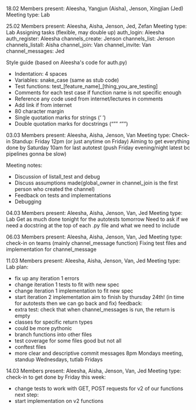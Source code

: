 18.02
Members present: Aleesha, Yangjun (Aisha), Jenson, Xingjian (Jed)
Meeting type: Lab

25.02
Members present: Aleesha, Aisha, Jenson, Jed, Zefan
Meeting type: Lab
Assigning tasks (flexible, may double up)
auth_login: Aleesha
auth_register: Aleesha
channels_create: Jenson
channels_list: Jenson
channels_listall: Aisha
channel_join: Van
channel_invite: Van
channel_messages: Jed

Style guide (based on Aleesha's code for auth.py)
- Indentation: 4 spaces
- Variables: snake_case (same as stub code)
- Test functions: test_[feature_name]_[thing_you_are_testing]
- Comments for each test case if function name is not specific enough
- Reference any code used from internet/lectures in comments
- Add link if from internet
- 80 character margin
- Single quotation marks for strings  (‘   ’)
- Double quotation marks for docstrings (“””  “””)

03.03
Members present: Aleesha, Aisha, Jenson, Van
Meeting type: Check-in
Standup: Friday 12pm (or just anytime on Friday)
Aiming to get everything done by Saturday 10am for last autotest (push Friday evening/night latest bc pipelines gonna be slow)

Meeting notes:
- Discussion of listall_test and debug
- Discuss assumptions made(global_owner in channel_join is the first person who created the channel)
- Feedback on tests and implementations
- Debugging

04.03
Members present: Aleesha, Aisha, Jenson, Van, Jed
Meeting type: Lab
Get as much done tonight for the autotests tomorrow
Need to ask if we need a docstring at the top of each .py file and what we need to include

06.03
Members present: Aleesha, Aisha, Jenson, Van, Jed
Meeting type: check-in on teams (mainly channel_message function)
Fixing test files and implementation for channel_message

11.03
Members present: Aleesha, Aisha, Jenson, Van, Jed
Meeting type: Lab
plan:
- fix up any iteration 1 errors
- change iteration 1 tests to fit with new spec
- change iteration 1 implementation to fit new spec
- start iteration 2 implementation
aim to finish by thursday 24th! (in time for autotests then we can go back and fix)
feedback:
- extra test: check that when channel_messages is run, the return is empty
- classes for specific return types
- could be more pythonic
- branch functions into other files
- test coverage for some files good but not all
- conftest files
- more clear and descriptive commit messages
8pm Mondays meeting, standup Wednesdays, tutlab Fridays

14.03
Members present: Aleesha, Aisha, Jenson, Van, Jed
Meeting type: check-in
to get done by Friday this week:
- change tests to work with GET, POST requests for v2 of our functions
next step:
- start implementation on v2 functions

